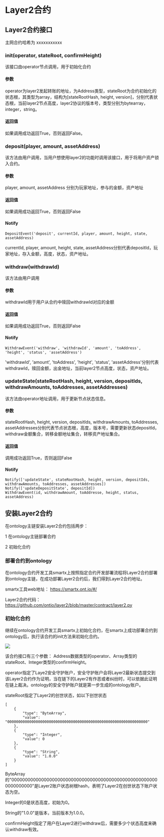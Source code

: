 # Layer2合约

## Layer2合约接口

主网合约哈希为 xxxxxxxxxxx

### init(operator, stateRoot, confirmHeight)
该接口由operator节点调用，用于初始化合约

#### 参数
operator为layer2发起转账的地址，为Address类型，stateRoot为合约初始化的状态根，其类型为array，结构为[stateRootHash, height, version]，分别代表状态根，当前layer2节点高度，layer2协议的版本号，类型分别为bytearray，integer，string。

#### 返回值
如果调用成功返回True，否则返回False。

### deposit(player, amount, assetAddress)
该方法由用户调用，当用户想使用layer2的功能时调用该接口，用于将用户资产锁入合约。

#### 参数
player, amount, assetAddress 分别为玩家地址，参与的金额，资产地址

#### 返回值
如果调用成功返回True，否则返回False

#### Notify
```
DepositEvent('deposit', currentId, player, amount, height, state, assetAddress)
```
currentId, player, amount, height, state, assetAddress分别代表depositId，玩家地址，存入金额，高度，状态，资产地址。

### withdraw(withdrawId)
该方法由用户调用

#### 参数
withdrawId用于用户从合约中赎回withdrawId对应的金额

#### 返回值
如果调用成功返回True，否则返回False

#### Notify
```
WithdrawEvent('withdraw', 'withdrawId', 'amount', 'toAddress', 'height', 'status', 'assetAddress')

```
'withdrawId', 'amount', 'toAddress', 'height', 'status', 'assetAddress'分别代表withdrawId，赎回金额，出金地址，当前layer2节点高度，状态，资产地址。

### updateState(stateRootHash, height, version, depositIds, withdrawAmounts, toAddresses, assetAddresses)
该方法由operator地址调用，用于更新节点状态信息。

#### 参数
stateRootHash, height, version, depositIds, withdrawAmounts, toAddresses, assetAddresses分别代表节点状态根，高度，版本号，需要更新状态depositId，withdraw金额集合，转移金额地址集合，转移资产地址集合。

#### 返回值
调用成功返回True，否则返回False

#### Notify
```
Notify(['updateState', stateRootHash, height, version, depositIds, withdrawAmounts, toAddresses, assetAddresses])
Notify(['updateDepositState', depositId])
WithdrawEvent(id, withdrawAmount, toAddresse, height, status, assetAddress)
```
## 安装Layer2合约

在ontology主链安装Layer2合约包括两步：

1 在ontology主链部署合约

2 初始化合约

### 部署合约到ontology

在ontology合约开发工具smartx上按照指定合约开发部署流程将Layer2合约部署到ontology主链，在成功部署Layer2合约后，我们得到Layer2合约地址。

smartx工具web地址： https://smartx.ont.io/#/

Layer2合约代码： https://github.com/ontio/layer2/blob/master/contract/layer2.py

### 初始化合约

继续在ontology合约开发工具smartx上初始化合约，在smartx上成功部署合约到ontology后，执行该合约的init方法来初始化合约。

![](pic/init_smart.jpg)

该合约接口有三个参数：
Address数据类型的operator、Array类型的stateRoot、Integer类型的confirmHeight。

operator指定了Laye2安全守护账户，安全守护账户会将Layer2最新状态提交到该Layer2合约作为证明，当在链下的Layer2有作恶或者纠纷时，可以依据此证明在链上裁决。ontology的安全守护账户就是第一步生成的ontology账户。

stateRoot指定了Layer2的创世状态，如以下创世状态
```
[
    {
        "type": "ByteArray",
        "value": "0000000000000000000000000000000000000000000000000000000000000000"
    },
    {
        "type": "Integer",
        "value": 0
    },
    {
        "type": "String",
        "value": "1.0.0"
    }
]
```
ByteArray的"0000000000000000000000000000000000000000000000000000000000000000"是Layer2账户状态树根hash，表明了Layer2在创世状态下账户状态为空。

Integer的0是状态高度，初始为0。

String的"1.0.0"是版本，当前版本为1.0.0。

confirmHeight指定了用户在Layer2进行withdraw后，需要多少个状态高度来确认withdraw有效。